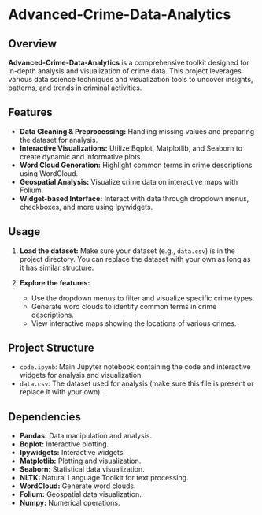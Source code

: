 # Advanced-Crime-Data-Analytics

## Overview

**Advanced-Crime-Data-Analytics** is a comprehensive toolkit designed for in-depth analysis and visualization of crime data. This project leverages various data science techniques and visualization tools to uncover insights, patterns, and trends in criminal activities.

## Features

- **Data Cleaning & Preprocessing:** Handling missing values and preparing the dataset for analysis.
- **Interactive Visualizations:** Utilize Bqplot, Matplotlib, and Seaborn to create dynamic and informative plots.
- **Word Cloud Generation:** Highlight common terms in crime descriptions using WordCloud.
- **Geospatial Analysis:** Visualize crime data on interactive maps with Folium.
- **Widget-based Interface:** Interact with data through dropdown menus, checkboxes, and more using Ipywidgets.

## Usage

1. **Load the dataset:**
    Make sure your dataset (e.g., `data.csv`) is in the project directory. You can replace the dataset with your own as long as it has similar structure.

2. **Explore the features:**
    - Use the dropdown menus to filter and visualize specific crime types.
    - Generate word clouds to identify common terms in crime descriptions.
    - View interactive maps showing the locations of various crimes.

## Project Structure

- `code.ipynb`: Main Jupyter notebook containing the code and interactive widgets for analysis and visualization.
- `data.csv`: The dataset used for analysis (make sure this file is present or replace it with your own).

## Dependencies

- **Pandas:** Data manipulation and analysis.
- **Bqplot:** Interactive plotting.
- **Ipywidgets:** Interactive widgets.
- **Matplotlib:** Plotting and visualization.
- **Seaborn:** Statistical data visualization.
- **NLTK:** Natural Language Toolkit for text processing.
- **WordCloud:** Generate word clouds.
- **Folium:** Geospatial data visualization.
- **Numpy:** Numerical operations.
